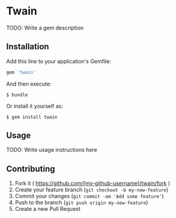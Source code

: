 # Twain

TODO: Write a gem description

## Installation

Add this line to your application's Gemfile:

```ruby
gem 'twain'
```

And then execute:

    $ bundle

Or install it yourself as:

    $ gem install twain

## Usage

TODO: Write usage instructions here

## Contributing

1. Fork it ( https://github.com/[my-github-username]/twain/fork )
2. Create your feature branch (`git checkout -b my-new-feature`)
3. Commit your changes (`git commit -am 'Add some feature'`)
4. Push to the branch (`git push origin my-new-feature`)
5. Create a new Pull Request
